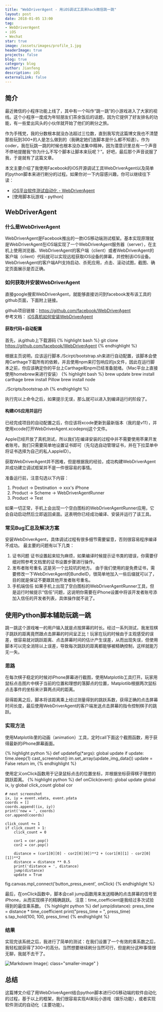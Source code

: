 ```yaml
---
title: "WebDriverAgent - 用iOS调试工具来hack微信跳一跳"
layout: post
date: 2018-01-05 13:00
tag: 
- WebDriverAgent
- iOS
- Wechat
star: true
image: /assets/images/profile_1.jpg
headerImage: true
projects: false
blog: true
category: blog
author: Jianfeng
description: iOS
externalLink: false
---
```


## 简介
最近微信的小程序功能上线了，其中有一个叫作“跳一跳”的小游戏进入了大家的视线。这个小程序一度成为年轻朋友们茶余饭后的话题，因为它提供了好友排名的功能，有一些爱出风头的小伙伴就开始了他们的刷分之旅。

作为手残党，我的分数根本就没办法超过三位数，直到我写完这篇博文我也不清楚那些玩到300+的人是怎么做到的（我确定她们连脚本是什么都不知道）。作为coder，我在玩跳一跳的时候也根本没办法集中精神，因为潜意识里总有一个声音不停地提醒我“你为什么不写个脚本让脚本来玩呢？”。好吧，最后那个声音说服了我，于是就有了这篇文章。

本文主要介绍了我使用Facebook的iOS开源调试工具WebDriverAgent以及简单的python脚本来进行刷分的过程。如果你对一下内容感兴趣，你可以继续往下读：
- [iOS平台软件测试自动化 - WebDriverAgent](#webdriveragent)
- [使用脚本玩游戏 - python]

## WebDriverAgent
### 什么是WebDriverAgent

WebDriverAgent是Facebook推出的一款iOS移动端测试框架。基本实现原理就是WebDriverAgent在iOS端实现了一个WebDriverAgent服务器（server），在主机上使用浏览器、WebDriverAgent的客户端（client）或者WebDriverAgent的客户端（client）代码就可以实现远程获取iOS设备的屏幕，并控制该iOS设备。
WebDriverAgent的客户端API支持启动、杀死应用，点击、滚动试图，截图、确定页面展示是否正确。

### 如何获取并安装WebDriverAgent

直接google搜索WebDriverAgent，就能够直接访问到facebook发布该工具的github页面，下面附上链接。

github项目链接：https://github.com/facebook/WebDriverAgent<br/>
参考文档： [iOS真机如何安装WebDriverAgent](https://testerhome.com/topics/7220)

#### 获取代码+自动配置

首先，从github上下载源码
{% highlight bash %}
git clone https://github.com/facebook/WebDriverAgent
{% endhighlight %}

根据主页说明，应该运行脚本./Scirpt/bootstrap.sh来进行自动配置，该脚本会使用Carthage下载所有的依赖，并且使用npm来打包响应的js文件，因此在运行脚本之前，你应该确定你的平台上Carthage和npm已经准备就绪。（Mac平台上直接使用homebrew来进行安装）
{% highlight bash %}
brew update
brew install carthage
brew install Pillow
brew install node

./Scripts/bootstrap.sh
{% endhighlight %}

执行完以上命令之后，如果提示无误，那么就可以进入到编译运行的阶段了。

#### 构建iOS应用并运行

已经完成项目的自动配置之后，你应该将xcode更新到最新版本（我的是v11），并使用xcode打开WebDriverAgent.xcodeproj这个文件。

Apple已经开放了真机测试，所以我们在编译安装的过程中并不需要使用苹果开发者账号。我们只需要简单地设置证书即可（先勾选自动管理证书，并在下拉菜单中将证书选择为自己的私人appleID）。

获取WebDriverAgent并不困难，但是根据我的经验，成功构建WebDriverAgent并成功建立调试框架并不是一件很容易的事情。

准备运行前，注意勾选以下内容：
1. Product -> Destination -> xxx's iPhone
2. Product -> Scheme -> WebDriverAgentRunner
3. Product -> Test

如果一切正常，手机上会出现一个空白图标的WebDriverAgentRunner应用，它会自动启动然后立即返回桌面。这表明你已经成功编译、安装并运行了该工具。

### 常见Bug汇总及解决方案

安装WebDriverAgent，具体调试过程有很多细节需要留意，否则很容易程序编译不成功。
最主要的问题有以下几类：
1. 证书问题
证书设置起来较为麻烦，如果编译时候提示证书类的错误，你需要仔细对照参考文档里的证书设置步骤进行操作。
2. 发布者账号重名
这是另一个比较坑的地方。
由于我们使用的是免费证书，需要修改一下WebDriverAgent的BundleID，很简单地加入一些后缀就可以了，目的就是保证不要跟其他开发者账号重名。
3. 手机端信任
如果手机上出现了空白图标的WebDriverAgentRunner工具，但是运行时候提示“信任”问题，这说明你需要在iPhone设置中将该开发者账号添加入信任的开发者列表，具体操作就不说了。

## 使用Python脚本辅助玩跳一跳

跳一跳这个游戏唯一的用户输入就是点按屏幕的时长。经过一系列测试，我发现棋子跳跃的距离竟然跟点击屏幕的时间呈正比！玩家在玩的时候由于主观感受的误差，很容易就对跳跃距离、点击屏幕时间的估计产生误差，从而出现失误，但使用脚本可以完全消除以上误差，导致每次跳跃的距离都能够被精确控制，这样就能万无一失。

### 思路

在每次棋子稳定的时候对iPhone屏幕进行截图，使用Matplotlib工具打开。玩家用鼠标点击图片中棋子当前的位置和理想的落脚点的位置，Matplotlib根据两次鼠标点击事件的坐标来计算两点间的距离。

获得距离之后，脚本将该距离乘上经过测量得到的跳跃系数，获得正确的点击屏幕时间长度，最后使用WebDriverAgent的客户端发送点击屏幕的指令控制棋子的跳跃。

### 实现方法

使用Matplotlib里的动画（animation）工具，定时call下面这个截图函数，用于获得最新的iPhone屏幕画面。

{% highlight python %}
def updatefig(*args):
    global update
    if update:
        time.sleep(1)
        cast_screenshot()
        im.set_array(update_img_data())
        update = False
    return im,
{% endhighlight %}

使用定义onClick函数用于记录鼠标点击的位置坐标，并根据坐标获得棋子理想的跳跃距离。
{% highlight python %}
def onClick(event):
    global update
    global ix, iy
    global click_count
    global cor

    # next screenshot
    ix, iy = event.xdata, event.ydata
    coords = []
    coords.append((ix, iy))
    print('now = ', coords)
    cor.append(coords)

    click_count += 1
    if click_count > 1:
        click_count = 0

        cor1 = cor.pop()
        cor2 = cor.pop()

        distance = (cor1[0][0] - cor2[0][0])**2 + (cor1[0][1] - cor2[0][1])**2
        distance = distance ** 0.5
        print('distance = ', distance)
        jump(distance)
        update = True
fig.canvas.mpl_connect('button_press_event', onClick)
{% endhighlight %}

最后，在onClick函数中，脚本会call jump函数用来发送精确的点击屏幕的信号至iPhone，从而实现棋子的精确跳跃。
注意：time_coefficient是我经过多次试验得到的最佳乘系数。
{% highlight python %}
def jump(distance):
    press_time = distance * time_coefficient
    print("press_time = ", press_time)
    s.tap_hold(100, 100, press_time)
{% endhighlight %}

### 结果

实现完该系统之后，我进行了简单的测试：在我们设置了一个有效的乘系数之后，我轻松就获得了300+的高分。当然想要继续刷分当然可行，但是刷分这种事情很无聊，我就不去干了。

![Markdowm Image][1]{: class="smaller-image" }

## 总结

这篇博文介绍了用WebDriverAgent结合python脚本进行iOS移动端的软件自动化的过程，基于以上的框架，我们很容易实现AI来玩小游戏（娱乐功能），或者实现软件测试的自动化（主要功能）。


[1]: /assets/images/4_wechat_jump_result.png
